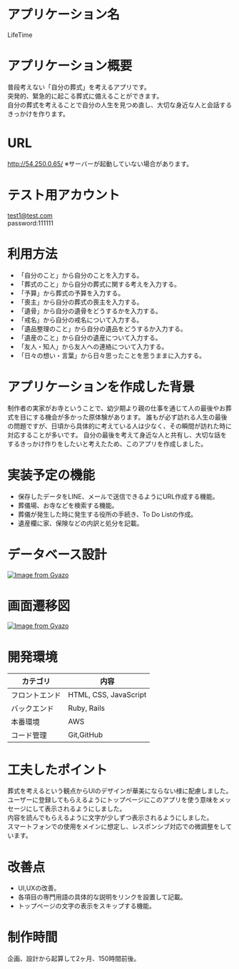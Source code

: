 # アプリケーション名
LifeTime
# アプリケーション概要
普段考えない「自分の葬式」を考えるアプリです。<br>突発的、緊急的に起こる葬式に備えることができます。<br>自分の葬式を考えることで自分の人生を見つめ直し、大切な身近な人と会話するきっかけを作ります。
# URL
http://54.250.0.65/
※サーバーが起動していない場合があります。
# テスト用アカウント
test1@test.com
<br>password:111111
# 利用方法
- 「自分のこと」から自分のことを入力する。
- 「葬式のこと」から自分の葬式に関する考えを入力する。
- 「予算」から葬式の予算を入力する。
- 「喪主」から自分の葬式の喪主を入力する。
- 「遺骨」から自分の遺骨をどうするかを入力する。
- 「戒名」から自分の戒名について入力する。
- 「遺品整理のこと」から自分の遺品をどうするか入力する。
- 「遺産のこと」から自分の遺産について入力する。
- 「友人・知人」から友人への連絡について入力する。
- 「日々の想い・言葉」から日々思ったことを思うままに入力する。
# アプリケーションを作成した背景
制作者の実家がお寺ということで、幼少期より親の仕事を通じて人の最後やお葬式を目にする機会が多かった原体験があります。
誰もが必ず訪れる人生の最後の問題ですが、日頃から具体的に考えている人は少なく、その瞬間が訪れた時に対応することが多いです。
自分の最後を考えて身近な人と共有し、大切な話をするきっかけ作りをしたいと考えたため、このアプリを作成しました。
# 実装予定の機能
- 保存したデータをLINE、メールで送信できるようにURL作成する機能。
- 葬儀場、お寺などを検索する機能。
- 葬儀が発生した時に発生する役所の手続き、To Do Listの作成。
- 遺産欄に家、保険などの内訳と処分を記載。
# データベース設計
[![Image from Gyazo](https://i.gyazo.com/4e78b321c7e0924a35562b3b0c81d081.png)](https://gyazo.com/4e78b321c7e0924a35562b3b0c81d081)
# 画面遷移図
[![Image from Gyazo](https://i.gyazo.com/cffeda60bf697e459361eae6fa93c6e4.png)](https://gyazo.com/cffeda60bf697e459361eae6fa93c6e4)
# 開発環境
| カテゴリ | 内容 |
| --- | --- |
| フロントエンド | HTML, CSS, JavaScript |
| バックエンド | Ruby, Rails|
| 本番環境    | AWS |
| コード管理 | Git,GitHub |

# 工夫したポイント
葬式を考えるという観点からUIのデザインが華美にならない様に配慮しました。
<br>ユーザーに登録してもらえるようにトップページにこのアプリを使う意味をメッセージにして表示されるようにしました。
<br>内容を読んでもらえるように文字が少しずつ表示されるようにしました。
<br>スマートフォンでの使用をメインに想定し、レスポンシブ対応での微調整をしています。
# 改善点
- UI,UXの改善。
- 各項目の専門用語の具体的な説明をリンクを設置して記載。
- トップページの文字の表示をスキップする機能。
# 制作時間
企画、設計から起算して2ヶ月、150時間前後。
